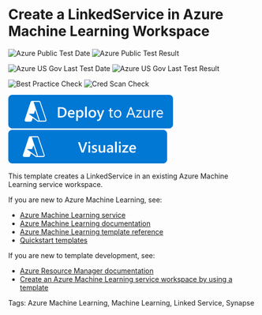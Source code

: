 # Create a LinkedService in Azure Machine Learning Workspace

![Azure Public Test Date](https://azurequickstartsservice.blob.core.windows.net/badges/101-machine-learning-linkedservice-create/PublicLastTestDate.svg)
![Azure Public Test Result](https://azurequickstartsservice.blob.core.windows.net/badges/101-machine-learning-linkedservice-create/PublicDeployment.svg)

![Azure US Gov Last Test Date](https://azurequickstartsservice.blob.core.windows.net/badges/101-machine-learning-linkedservice-create/FairfaxLastTestDate.svg)
![Azure US Gov Last Test Result](https://azurequickstartsservice.blob.core.windows.net/badges/101-machine-learning-linkedservice-create/FairfaxDeployment.svg)

![Best Practice Check](https://azurequickstartsservice.blob.core.windows.net/badges/101-machine-learning-linkedservice-create/BestPracticeResult.svg)
![Cred Scan Check](https://azurequickstartsservice.blob.core.windows.net/badges/101-machine-learning-linkedservice-create/CredScanResult.svg)

[![Deploy To Azure](https://raw.githubusercontent.com/Azure/azure-quickstart-templates/master/1-CONTRIBUTION-GUIDE/images/deploytoazure.svg?sanitize=true)](https://portal.azure.com/#create/Microsoft.Template/uri/https%3A%2F%2Fraw.githubusercontent.com%2FAzure%2Fazure-quickstart-templates%2Fmaster%2F101-machine-learning-linkedservice-create%2Fazuredeploy.json)  [![Visualize](https://raw.githubusercontent.com/Azure/azure-quickstart-templates/master/1-CONTRIBUTION-GUIDE/images/visualizebutton.svg?sanitize=true)](http://armviz.io/#/?load=https%3A%2F%2Fraw.githubusercontent.com%2FAzure%2Fazure-quickstart-templates%2Fmaster%2F101-machine-learning-linkedservice-create%2Fazuredeploy.json)

This template creates a LinkedService in an existing Azure Machine Learning service workspace.

If you are new to Azure Machine Learning, see:

- [Azure Machine Learning service](https://azure.microsoft.com/services/machine-learning-service/)
- [Azure Machine Learning documentation](https://docs.microsoft.com/azure/machine-learning/)
- [Azure Machine Learning template reference](https://docs.microsoft.com/azure/templates/microsoft.machinelearningservices/allversions)
- [Quickstart templates](https://azure.microsoft.com/resources/templates/)

If you are new to template development, see:

- [Azure Resource Manager documentation](https://docs.microsoft.com/azure/azure-resource-manager/)
- [Create an Azure Machine Learning service workspace by using a template](https://docs.microsoft.com/azure/machine-learning/service/how-to-create-workspace-template)

Tags: Azure Machine Learning, Machine Learning, Linked Service, Synapse
